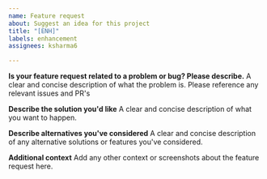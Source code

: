 ```yaml
---
name: Feature request
about: Suggest an idea for this project
title: "[ENH]"
labels: enhancement
assignees: ksharma6

---
```


**Is your feature request related to a problem or bug? Please describe.**
A clear and concise description of what the problem is. Please reference any relevant issues and PR's

**Describe the solution you'd like**
A clear and concise description of what you want to happen.

**Describe alternatives you've considered**
A clear and concise description of any alternative solutions or features you've considered.

**Additional context**
Add any other context or screenshots about the feature request here.
